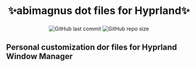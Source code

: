 <div align="center">
    <h1>✨abimagnus dot files for Hyprland✨</h1>
    <h3></h3>
</div>

<div align="center">

<img alt="GitHub last commit" src="https://img.shields.io/github/last-commit/abimagnus/Dot_Files-Hyprland?style=for-the-badge">
<img alt="GitHub repo size" src="https://img.shields.io/github/repo-size/abimagnus/Dot_Files-Hyprland?logo=codesandbox&style=for-the-badge">

</div>

## Personal customization dor files for Hyprland Window Manager
